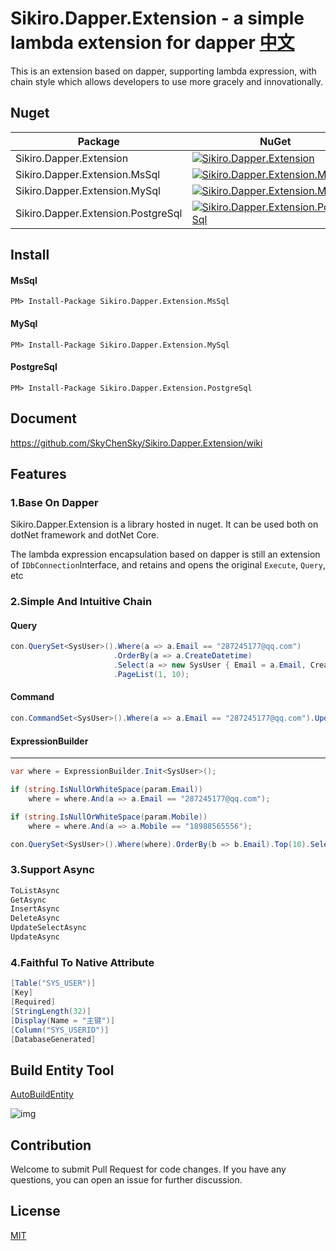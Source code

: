 Sikiro.Dapper.Extension - a simple lambda extension for dapper  [中文](https://github.com/SkyChenSky/Sikiro.Dapper.Extension/blob/master/README.zh-cn.md)
========================================

This is an extension based on dapper, supporting lambda expression, with chain style which allows developers to use more gracely and innovationally.


Nuget
-----------
| Package | NuGet | 
| ------- | ------| 
| Sikiro.Dapper.Extension |[![Sikiro.Dapper.Extension](https://img.shields.io/badge/nuget-v2.0.0.0-blue.svg)](https://www.nuget.org/packages/Sikiro.Dapper.Extension/)| 
| Sikiro.Dapper.Extension.MsSql | [![Sikiro.Dapper.Extension.MsSql](https://img.shields.io/badge/nuget-v2.0.0.0-blue.svg)](https://www.nuget.org/packages/Sikiro.Dapper.Extension.MsSql/)| 
| Sikiro.Dapper.Extension.MySql | [![Sikiro.Dapper.Extension.MySql](https://img.shields.io/badge/nuget-v2.0.0.0-blue.svg)](https://www.nuget.org/packages/Sikiro.Dapper.Extension.MySql/)| 
| Sikiro.Dapper.Extension.PostgreSql |[![Sikiro.Dapper.Extension.PostgreSql](https://img.shields.io/badge/nuget-v2.0.0.0-blue.svg)](https://www.nuget.org/packages/Sikiro.Dapper.Extension.PostgreSql/)| 

Install
------------
#### MsSql
```
PM> Install-Package Sikiro.Dapper.Extension.MsSql
```
#### MySql
```
PM> Install-Package Sikiro.Dapper.Extension.MySql
```
#### PostgreSql
```
PM> Install-Package Sikiro.Dapper.Extension.PostgreSql
```
Document
---------
https://github.com/SkyChenSky/Sikiro.Dapper.Extension/wiki

Features
---------
### 1.Base On Dapper

Sikiro.Dapper.Extension is a library hosted in nuget. It can be used both on dotNet framework and dotNet Core.


The lambda expression encapsulation based on dapper is still an extension of `IDbConnection`Interface, and retains and opens the original `Execute`, `Query`, etc

### 2.Simple And Intuitive Chain

#### Query
```c#
con.QuerySet<SysUser>().Where(a => a.Email == "287245177@qq.com")
                       .OrderBy(a => a.CreateDatetime)
                       .Select(a => new SysUser { Email = a.Email, CreateDatetime = a.CreateDatetime, SysUserid = a.SysUserid })
                       .PageList(1, 10);
```

#### Command
```c#
con.CommandSet<SysUser>().Where(a => a.Email == "287245177@qq.com").Update(a => new SysUser { Email = "123456789@qq.com" });
```
#### ExpressionBuilder
-----------------
```c#
var where = ExpressionBuilder.Init<SysUser>();

if (string.IsNullOrWhiteSpace(param.Email))
    where = where.And(a => a.Email == "287245177@qq.com");

if (string.IsNullOrWhiteSpace(param.Mobile))
    where = where.And(a => a.Mobile == "18988565556");

con.QuerySet<SysUser>().Where(where).OrderBy(b => b.Email).Top(10).Select(a => a.Email).ToList();
```
### 3.Support Async
```c#
ToListAsync
GetAsync
InsertAsync
DeleteAsync
UpdateSelectAsync
UpdateAsync
```
### 4.Faithful To Native Attribute
```c#
[Table("SYS_USER")]
[Key]
[Required]
[StringLength(32)]
[Display(Name = "主键")]
[Column("SYS_USERID")]
[DatabaseGenerated]
```

Build Entity Tool
-------
[AutoBuildEntity](https://github.com/SkyChenSky/AutoBuildEntity)

![img](https://github.com/SkyChenSky/AutoBuildEntity/blob/master/AutoBuildEntity/Resources/entity.gif "效果图")


Contribution
-------
Welcome to submit Pull Request for code changes. If you have any questions, you can open an issue for further discussion.

License
-------
[MIT](https://github.com/SkyChenSky/Sikiro.Dapper.Extension/blob/master/LICENSE)
